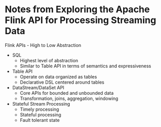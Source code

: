 # Notes from Exploring the Apache Flink API for Processing Streaming Data

Flink APIs - High to Low Abstraction

* SQL
    *  Highest level of abstraction
    * Similar to Table API in terms of semantics and expressiveness
* Table API
    * Operate on data organized as tables
    * Declarative DSL centered around tables
* DataStream/DataSet API
    * Core APIs for bounded and unbounded data
    * Transformation, joins, aggregation, windowing
* Stateful Stream Processing
    * Timely processing
    * Stateful processing
    * Fault tolerant state

